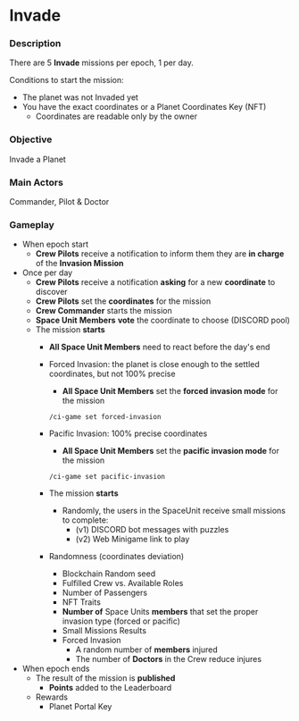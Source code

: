 # Invade

### Description

There are 5 **Invade** missions per epoch, 1 per day.

Conditions to start the mission:

* The planet was not Invaded yet
* You have the exact coordinates or a Planet Coordinates Key (NFT)
  * Coordinates are readable only by the owner

### Objective

Invade a Planet

### Main Actors

Commander, Pilot & Doctor

### Gameplay

* When epoch start
  * **Crew Pilots** receive a notification to inform them they are **in charge** of the **Invasion Mission**
* Once per day
  * **Crew Pilots** receive a notification **asking** for a new **coordinate** to discover
  * **Crew Pilots** set the **coordinates** for the mission
  * **Crew Commander** starts the mission
  * **Space Unit** **Members** **vote** the coordinate to choose (DISCORD pool)
  * The mission **starts**
    * **All Space Unit Members** need to react before the day's end
    *   Forced Invasion: the planet is close enough to the settled coordinates, but not 100% precise

        * **All Space Unit Members** set the **forced invasion mode** for the mission

        `/ci-game set forced-invasion`
    *   Pacific Invasion: 100% precise coordinates

        * **All Space Unit Members** set the **pacific invasion mode** for the mission

        `/ci-game set pacific-invasion`
    * The mission **starts**
      * Randomly, the users in the SpaceUnit receive small missions to complete:&#x20;
        * (v1) DISCORD bot messages with puzzles
        * (v2) Web Minigame link to play
    * Randomness (coordinates deviation)
      * Blockchain Random seed
      * Fulfilled Crew vs. Available Roles
      * Number of Passengers
      * NFT Traits
      * **Number of** Space Units **members** that set the proper invasion type (forced or pacific)
      * Small Missions Results
      * Forced Invasion
        * A random number of **members** injured
        * The number of **Doctors** in the Crew reduce injures
* When epoch ends
  * The result of the mission is **published**
    * **Points** added to the Leaderboard
  * Rewards
    * Planet Portal Key
